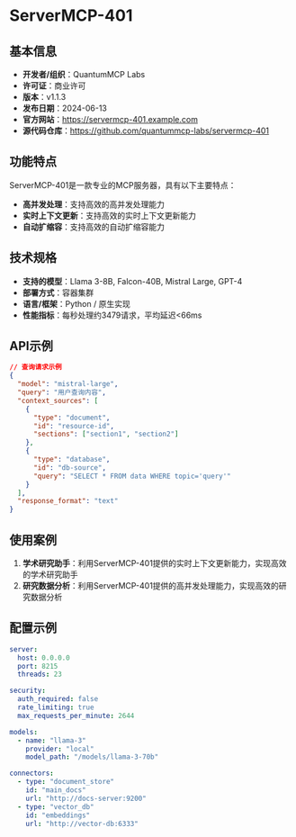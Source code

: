 # ServerMCP-401

## 基本信息

- **开发者/组织**：QuantumMCP Labs
- **许可证**：商业许可
- **版本**：v1.1.3
- **发布日期**：2024-06-13
- **官方网站**：https://servermcp-401.example.com
- **源代码仓库**：https://github.com/quantummcp-labs/servermcp-401

## 功能特点

ServerMCP-401是一款专业的MCP服务器，具有以下主要特点：

- **高并发处理**：支持高效的高并发处理能力
- **实时上下文更新**：支持高效的实时上下文更新能力
- **自动扩缩容**：支持高效的自动扩缩容能力


## 技术规格

- **支持的模型**：Llama 3-8B, Falcon-40B, Mistral Large, GPT-4
- **部署方式**：容器集群
- **语言/框架**：Python / 原生实现
- **性能指标**：每秒处理约3479请求，平均延迟<66ms

## API示例

```json
// 查询请求示例
{
  "model": "mistral-large",
  "query": "用户查询内容",
  "context_sources": [
    {
      "type": "document",
      "id": "resource-id",
      "sections": ["section1", "section2"]
    },
    {
      "type": "database",
      "id": "db-source",
      "query": "SELECT * FROM data WHERE topic='query'"
    }
  ],
  "response_format": "text"
}
```

## 使用案例

1. **学术研究助手**：利用ServerMCP-401提供的实时上下文更新能力，实现高效的学术研究助手
2. **研究数据分析**：利用ServerMCP-401提供的高并发处理能力，实现高效的研究数据分析


## 配置示例

```yaml
server:
  host: 0.0.0.0
  port: 8215
  threads: 23

security:
  auth_required: false
  rate_limiting: true
  max_requests_per_minute: 2644

models:
  - name: "llama-3"
    provider: "local"
    model_path: "/models/llama-3-70b"

connectors:
  - type: "document_store"
    id: "main_docs"
    url: "http://docs-server:9200"
  - type: "vector_db"
    id: "embeddings"
    url: "http://vector-db:6333"
```